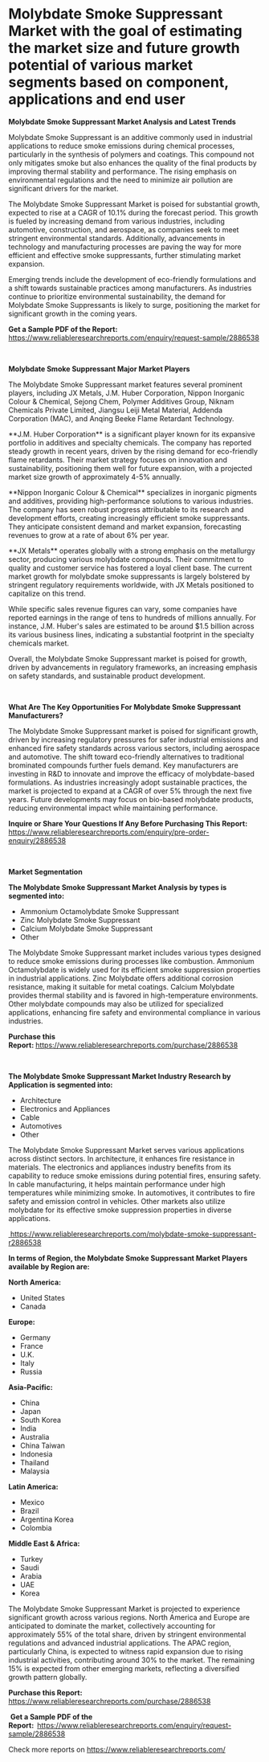 <p><h1>Molybdate Smoke Suppressant Market with the goal of estimating the market size and future growth potential of various market segments based on component, applications and end user</h1></p><p><strong>Molybdate Smoke Suppressant Market Analysis and Latest Trends</strong></p>
<p><p>Molybdate Smoke Suppressant is an additive commonly used in industrial applications to reduce smoke emissions during chemical processes, particularly in the synthesis of polymers and coatings. This compound not only mitigates smoke but also enhances the quality of the final products by improving thermal stability and performance. The rising emphasis on environmental regulations and the need to minimize air pollution are significant drivers for the market.</p><p>The Molybdate Smoke Suppressant Market is poised for substantial growth, expected to rise at a CAGR of 10.1% during the forecast period. This growth is fueled by increasing demand from various industries, including automotive, construction, and aerospace, as companies seek to meet stringent environmental standards. Additionally, advancements in technology and manufacturing processes are paving the way for more efficient and effective smoke suppressants, further stimulating market expansion.</p><p>Emerging trends include the development of eco-friendly formulations and a shift towards sustainable practices among manufacturers. As industries continue to prioritize environmental sustainability, the demand for Molybdate Smoke Suppressants is likely to surge, positioning the market for significant growth in the coming years.</p></p>
<p><strong>Get a Sample PDF of the Report:&nbsp;</strong> <a href="https://www.reliableresearchreports.com/enquiry/request-sample/2886538?utm_campaign=3057&utm_medium=2&utm_source=Github&utm_content=ia&utm_term=13032025&utm_id=molybdate-smoke-suppressant">https://www.reliableresearchreports.com/enquiry/request-sample/2886538</a></p>
<p>&nbsp;</p>
<p><strong>Molybdate Smoke Suppressant Major Market Players</strong></p>
<p><p>The Molybdate Smoke Suppressant market features several prominent players, including JX Metals, J.M. Huber Corporation, Nippon Inorganic Colour & Chemical, Sejong Chem, Polymer Additives Group, Niknam Chemicals Private Limited, Jiangsu Leiji Metal Material, Addenda Corporation (MAC), and Anqing Beeke Flame Retardant Technology.</p><p>**J.M. Huber Corporation** is a significant player known for its expansive portfolio in additives and specialty chemicals. The company has reported steady growth in recent years, driven by the rising demand for eco-friendly flame retardants. Their market strategy focuses on innovation and sustainability, positioning them well for future expansion, with a projected market size growth of approximately 4-5% annually.</p><p>**Nippon Inorganic Colour & Chemical** specializes in inorganic pigments and additives, providing high-performance solutions to various industries. The company has seen robust progress attributable to its research and development efforts, creating increasingly efficient smoke suppressants. They anticipate consistent demand and market expansion, forecasting revenues to grow at a rate of about 6% per year.</p><p>**JX Metals** operates globally with a strong emphasis on the metallurgy sector, producing various molybdate compounds. Their commitment to quality and customer service has fostered a loyal client base. The current market growth for molybdate smoke suppressants is largely bolstered by stringent regulatory requirements worldwide, with JX Metals positioned to capitalize on this trend.</p><p>While specific sales revenue figures can vary, some companies have reported earnings in the range of tens to hundreds of millions annually. For instance, J.M. Huber's sales are estimated to be around $1.5 billion across its various business lines, indicating a substantial footprint in the specialty chemicals market.</p><p>Overall, the Molybdate Smoke Suppressant market is poised for growth, driven by advancements in regulatory frameworks, an increasing emphasis on safety standards, and sustainable product development.</p></p>
<p>&nbsp;</p>
<p><strong>What Are The Key Opportunities For Molybdate Smoke Suppressant Manufacturers?</strong></p>
<p><p>The Molybdate Smoke Suppressant market is poised for significant growth, driven by increasing regulatory pressures for safer industrial emissions and enhanced fire safety standards across various sectors, including aerospace and automotive. The shift toward eco-friendly alternatives to traditional brominated compounds further fuels demand. Key manufacturers are investing in R&D to innovate and improve the efficacy of molybdate-based formulations. As industries increasingly adopt sustainable practices, the market is projected to expand at a CAGR of over 5% through the next five years. Future developments may focus on bio-based molybdate products, reducing environmental impact while maintaining performance.</p></p>
<p><strong>Inquire or Share Your Questions If Any Before Purchasing This Report:</strong> <a href="https://www.reliableresearchreports.com/enquiry/pre-order-enquiry/2886538?utm_campaign=3057&utm_medium=2&utm_source=Github&utm_content=ia&utm_term=13032025&utm_id=molybdate-smoke-suppressant">https://www.reliableresearchreports.com/enquiry/pre-order-enquiry/2886538</a></p>
<p>&nbsp;</p>
<p><strong>Market Segmentation</strong></p>
<p><strong>The Molybdate Smoke Suppressant Market Analysis by types is segmented into:</strong></p>
<p><ul><li>Ammonium Octamolybdate Smoke Suppressant</li><li>Zinc Molybdate Smoke Suppressant</li><li>Calcium Molybdate Smoke Suppressant</li><li>Other</li></ul></p>
<p><p>The Molybdate Smoke Suppressant market includes various types designed to reduce smoke emissions during processes like combustion. Ammonium Octamolybdate is widely used for its efficient smoke suppression properties in industrial applications. Zinc Molybdate offers additional corrosion resistance, making it suitable for metal coatings. Calcium Molybdate provides thermal stability and is favored in high-temperature environments. Other molybdate compounds may also be utilized for specialized applications, enhancing fire safety and environmental compliance in various industries.</p></p>
<p><strong>Purchase this Report:&nbsp;</strong><a href="https://www.reliableresearchreports.com/purchase/2886538?utm_campaign=3057&utm_medium=2&utm_source=Github&utm_content=ia&utm_term=13032025&utm_id=molybdate-smoke-suppressant">https://www.reliableresearchreports.com/purchase/2886538</a></p>
<p>&nbsp;</p>
<p><strong>The Molybdate Smoke Suppressant Market Industry Research by Application is segmented into:</strong></p>
<p><ul><li>Architecture</li><li>Electronics and Appliances</li><li>Cable</li><li>Automotives</li><li>Other</li></ul></p>
<p><p>The Molybdate Smoke Suppressant Market serves various applications across distinct sectors. In architecture, it enhances fire resistance in materials. The electronics and appliances industry benefits from its capability to reduce smoke emissions during potential fires, ensuring safety. In cable manufacturing, it helps maintain performance under high temperatures while minimizing smoke. In automotives, it contributes to fire safety and emission control in vehicles. Other markets also utilize molybdate for its effective smoke suppression properties in diverse applications.</p></p>
<p><a href="https://www.reliableresearchreports.com/molybdate-smoke-suppressant-r2886538?utm_campaign=3057&utm_medium=2&utm_source=Github&utm_content=ia&utm_term=13032025&utm_id=molybdate-smoke-suppressant">&nbsp;https://www.reliableresearchreports.com/molybdate-smoke-suppressant-r2886538</a></p>
<p><strong>In terms of Region, the Molybdate Smoke Suppressant Market Players available by Region are:</strong></p>
<p>
    <p> <strong> North America: </strong>
        <ul>
            <li>United States</li>
            <li>Canada</li>
        </ul>
        </p> 
    <p> <strong> Europe: </strong>
        <ul>
            <li>Germany</li>
            <li>France</li>
            <li>U.K.</li>
            <li>Italy</li>
            <li>Russia</li>
        </ul>
        </p> 
    <p> <strong> Asia-Pacific: </strong>
        <ul>
            <li>China</li>
            <li>Japan</li>
            <li>South Korea</li>
            <li>India</li>
            <li>Australia</li>
            <li>China Taiwan</li>
            <li>Indonesia</li>
            <li>Thailand</li>
            <li>Malaysia</li>
        </ul>
        </p> 
    <p> <strong> Latin America: </strong>
        <ul>
            <li>Mexico</li>
            <li>Brazil</li>
            <li>Argentina Korea</li>
            <li>Colombia</li>
        </ul>
        </p> 
    <p> <strong> Middle East & Africa: </strong>
        <ul>
            <li>Turkey</li>
            <li>Saudi</li>
            <li>Arabia</li>
            <li>UAE</li>
            <li>Korea</li>
        </ul>
    </p>
    </p>
<p><p>The Molybdate Smoke Suppressant Market is projected to experience significant growth across various regions. North America and Europe are anticipated to dominate the market, collectively accounting for approximately 55% of the total share, driven by stringent environmental regulations and advanced industrial applications. The APAC region, particularly China, is expected to witness rapid expansion due to rising industrial activities, contributing around 30% to the market. The remaining 15% is expected from other emerging markets, reflecting a diversified growth pattern globally.</p></p>
<p><strong>Purchase this Report: </strong><a href="https://www.reliableresearchreports.com/purchase/2886538?utm_campaign=3057&utm_medium=2&utm_source=Github&utm_content=ia&utm_term=13032025&utm_id=molybdate-smoke-suppressant">https://www.reliableresearchreports.com/purchase/2886538</a></p>
<p>&nbsp;<strong>Get a Sample PDF of the Report:&nbsp;&nbsp;</strong><a href="https://www.reliableresearchreports.com/enquiry/request-sample/2886538?utm_campaign=3057&utm_medium=2&utm_source=Github&utm_content=ia&utm_term=13032025&utm_id=molybdate-smoke-suppressant">https://www.reliableresearchreports.com/enquiry/request-sample/2886538</a></p>
<p><strong></strong></p>
<p>Check more reports on <a href="https://www.reliableresearchreports.com/?utm_campaign=3057&utm_medium=2&utm_source=Github&utm_content=ia&utm_term=13032025&utm_id=molybdate-smoke-suppressant">https://www.reliableresearchreports.com/</a></p>